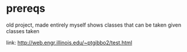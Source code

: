 prereqs
=======

old project, made entirely myself
shows classes that can be taken given classes taken

link: http://web.engr.illinois.edu/~ptgibbo2/test.html
